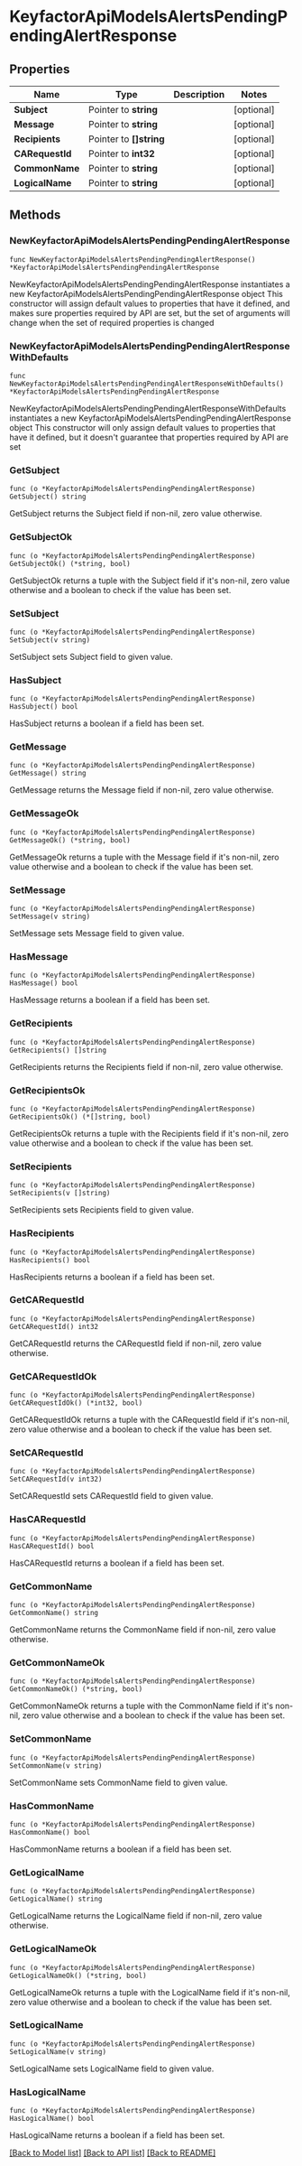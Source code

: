 # KeyfactorApiModelsAlertsPendingPendingAlertResponse

## Properties

Name | Type | Description | Notes
------------ | ------------- | ------------- | -------------
**Subject** | Pointer to **string** |  | [optional] 
**Message** | Pointer to **string** |  | [optional] 
**Recipients** | Pointer to **[]string** |  | [optional] 
**CARequestId** | Pointer to **int32** |  | [optional] 
**CommonName** | Pointer to **string** |  | [optional] 
**LogicalName** | Pointer to **string** |  | [optional] 

## Methods

### NewKeyfactorApiModelsAlertsPendingPendingAlertResponse

`func NewKeyfactorApiModelsAlertsPendingPendingAlertResponse() *KeyfactorApiModelsAlertsPendingPendingAlertResponse`

NewKeyfactorApiModelsAlertsPendingPendingAlertResponse instantiates a new KeyfactorApiModelsAlertsPendingPendingAlertResponse object
This constructor will assign default values to properties that have it defined,
and makes sure properties required by API are set, but the set of arguments
will change when the set of required properties is changed

### NewKeyfactorApiModelsAlertsPendingPendingAlertResponseWithDefaults

`func NewKeyfactorApiModelsAlertsPendingPendingAlertResponseWithDefaults() *KeyfactorApiModelsAlertsPendingPendingAlertResponse`

NewKeyfactorApiModelsAlertsPendingPendingAlertResponseWithDefaults instantiates a new KeyfactorApiModelsAlertsPendingPendingAlertResponse object
This constructor will only assign default values to properties that have it defined,
but it doesn't guarantee that properties required by API are set

### GetSubject

`func (o *KeyfactorApiModelsAlertsPendingPendingAlertResponse) GetSubject() string`

GetSubject returns the Subject field if non-nil, zero value otherwise.

### GetSubjectOk

`func (o *KeyfactorApiModelsAlertsPendingPendingAlertResponse) GetSubjectOk() (*string, bool)`

GetSubjectOk returns a tuple with the Subject field if it's non-nil, zero value otherwise
and a boolean to check if the value has been set.

### SetSubject

`func (o *KeyfactorApiModelsAlertsPendingPendingAlertResponse) SetSubject(v string)`

SetSubject sets Subject field to given value.

### HasSubject

`func (o *KeyfactorApiModelsAlertsPendingPendingAlertResponse) HasSubject() bool`

HasSubject returns a boolean if a field has been set.

### GetMessage

`func (o *KeyfactorApiModelsAlertsPendingPendingAlertResponse) GetMessage() string`

GetMessage returns the Message field if non-nil, zero value otherwise.

### GetMessageOk

`func (o *KeyfactorApiModelsAlertsPendingPendingAlertResponse) GetMessageOk() (*string, bool)`

GetMessageOk returns a tuple with the Message field if it's non-nil, zero value otherwise
and a boolean to check if the value has been set.

### SetMessage

`func (o *KeyfactorApiModelsAlertsPendingPendingAlertResponse) SetMessage(v string)`

SetMessage sets Message field to given value.

### HasMessage

`func (o *KeyfactorApiModelsAlertsPendingPendingAlertResponse) HasMessage() bool`

HasMessage returns a boolean if a field has been set.

### GetRecipients

`func (o *KeyfactorApiModelsAlertsPendingPendingAlertResponse) GetRecipients() []string`

GetRecipients returns the Recipients field if non-nil, zero value otherwise.

### GetRecipientsOk

`func (o *KeyfactorApiModelsAlertsPendingPendingAlertResponse) GetRecipientsOk() (*[]string, bool)`

GetRecipientsOk returns a tuple with the Recipients field if it's non-nil, zero value otherwise
and a boolean to check if the value has been set.

### SetRecipients

`func (o *KeyfactorApiModelsAlertsPendingPendingAlertResponse) SetRecipients(v []string)`

SetRecipients sets Recipients field to given value.

### HasRecipients

`func (o *KeyfactorApiModelsAlertsPendingPendingAlertResponse) HasRecipients() bool`

HasRecipients returns a boolean if a field has been set.

### GetCARequestId

`func (o *KeyfactorApiModelsAlertsPendingPendingAlertResponse) GetCARequestId() int32`

GetCARequestId returns the CARequestId field if non-nil, zero value otherwise.

### GetCARequestIdOk

`func (o *KeyfactorApiModelsAlertsPendingPendingAlertResponse) GetCARequestIdOk() (*int32, bool)`

GetCARequestIdOk returns a tuple with the CARequestId field if it's non-nil, zero value otherwise
and a boolean to check if the value has been set.

### SetCARequestId

`func (o *KeyfactorApiModelsAlertsPendingPendingAlertResponse) SetCARequestId(v int32)`

SetCARequestId sets CARequestId field to given value.

### HasCARequestId

`func (o *KeyfactorApiModelsAlertsPendingPendingAlertResponse) HasCARequestId() bool`

HasCARequestId returns a boolean if a field has been set.

### GetCommonName

`func (o *KeyfactorApiModelsAlertsPendingPendingAlertResponse) GetCommonName() string`

GetCommonName returns the CommonName field if non-nil, zero value otherwise.

### GetCommonNameOk

`func (o *KeyfactorApiModelsAlertsPendingPendingAlertResponse) GetCommonNameOk() (*string, bool)`

GetCommonNameOk returns a tuple with the CommonName field if it's non-nil, zero value otherwise
and a boolean to check if the value has been set.

### SetCommonName

`func (o *KeyfactorApiModelsAlertsPendingPendingAlertResponse) SetCommonName(v string)`

SetCommonName sets CommonName field to given value.

### HasCommonName

`func (o *KeyfactorApiModelsAlertsPendingPendingAlertResponse) HasCommonName() bool`

HasCommonName returns a boolean if a field has been set.

### GetLogicalName

`func (o *KeyfactorApiModelsAlertsPendingPendingAlertResponse) GetLogicalName() string`

GetLogicalName returns the LogicalName field if non-nil, zero value otherwise.

### GetLogicalNameOk

`func (o *KeyfactorApiModelsAlertsPendingPendingAlertResponse) GetLogicalNameOk() (*string, bool)`

GetLogicalNameOk returns a tuple with the LogicalName field if it's non-nil, zero value otherwise
and a boolean to check if the value has been set.

### SetLogicalName

`func (o *KeyfactorApiModelsAlertsPendingPendingAlertResponse) SetLogicalName(v string)`

SetLogicalName sets LogicalName field to given value.

### HasLogicalName

`func (o *KeyfactorApiModelsAlertsPendingPendingAlertResponse) HasLogicalName() bool`

HasLogicalName returns a boolean if a field has been set.


[[Back to Model list]](../README.md#documentation-for-models) [[Back to API list]](../README.md#documentation-for-api-endpoints) [[Back to README]](../README.md)


